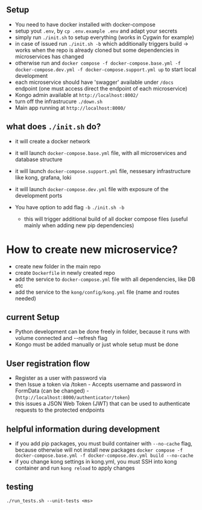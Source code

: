 ## Setup
- You need to have docker installed with docker-compose
- setup yout `.env`, by `cp .env.example .env` and adapt your secrets
- simply run `./init.sh` to setup everything (works in Cygwin for example)
- in case of issued run `./init.sh -b` which additionally triggers build -> works when the repo is already cloned but some dependencies in microservices has changed
- otherwise run and `docker compose -f docker-compose.base.yml -f docker-compose.dev.yml -f docker-compose.support.yml up` to start local development
- each microservice should have 'swagger' available under `/docs` endpoint (one must access direct the endpoint of each microservice)
- Kongo admin available at `http://localhost:8002/`
- turn off the infrastrucure `./down.sh`
- Main app running at `http://localhost:8000/`

## what does `./init.sh` do?
- it will create a docker network
- it will launch `docker-compose.base.yml` file, with all microservices and database structure
- it will launch `docker-compose.support.yml` file, nessesary infrastructure like kong, grafana, loki
- it will launch `docker-compose.dev.yml` file with exposure of the development ports

- You have option to add flag `-b` `./init.sh -b`
  - this will trigger additional build of all docker compose files (useful mainly when adding new pip dependencies) 

# How to create new microservice?
- create new folder in the main repo
- create `Dockerfile` in newly created repo
- add the service to `docker-compose.yml` file with all dependencies, like DB etc
- add the service to the `kong/config/kong.yml` file (name and routes needed)

## current Setup
- Python development can be done freely in folder, because it runs with volume connected and --refresh flag
- Kongo must be added manually or just whole setup must be done

## User registration flow
- Register as a user with password via 
- then Issue a token via /token - Accepts username and password in FormData (can be changed) - (`http://localhost:8000/authenticator/token`)
- this issues a JSON Web Token (JWT) that can be used to authenticate requests to the protected endpoints


## helpful information during development
- if you add pip packages, you must build container with `--no-cache` flag, because otherwise will not install new packages `docker compose -f docker-compose.base.yml -f docker-compose.dev.yml build --no-cache`
- if you change kong settings in kong.yml, you must SSH into kong container and run `kong reload` to apply changes

## testing
`./run_tests.sh --unit-tests <ms>`
